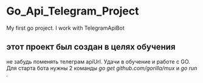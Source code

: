 # Go_Api_Telegram_Project
My first go project. I work with TelegramApiBot
## этот проект был создан в целях обучения
не забудь поменять телеграм apiUrl.
Удачи в обучение и работе с GO.
Для старта бота нужны 2 команды
_go get github.com/gorilla/mux_ и _go run ._
